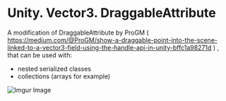 # Unity. Vector3. DraggableAttribute
A modification of DraggableAttribute by ProGM ( https://medium.com/@ProGM/show-a-draggable-point-into-the-scene-linked-to-a-vector3-field-using-the-handle-api-in-unity-bffc1a98271d ) , that can be used with:
- nested serialized classes 
- collections (arrays for example)

![Imgur Image](https://i.imgur.com/WRV2R6d.png)
